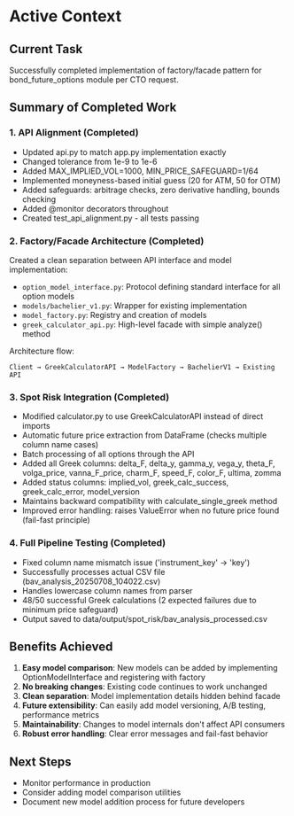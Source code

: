 # Active Context

## Current Task
Successfully completed implementation of factory/facade pattern for bond_future_options module per CTO request.

## Summary of Completed Work

### 1. API Alignment (Completed)
- Updated api.py to match app.py implementation exactly
- Changed tolerance from 1e-9 to 1e-6
- Added MAX_IMPLIED_VOL=1000, MIN_PRICE_SAFEGUARD=1/64
- Implemented moneyness-based initial guess (20 for ATM, 50 for OTM)
- Added safeguards: arbitrage checks, zero derivative handling, bounds checking
- Added @monitor decorators throughout
- Created test_api_alignment.py - all tests passing

### 2. Factory/Facade Architecture (Completed)
Created a clean separation between API interface and model implementation:
- `option_model_interface.py`: Protocol defining standard interface for all option models
- `models/bachelier_v1.py`: Wrapper for existing implementation
- `model_factory.py`: Registry and creation of models
- `greek_calculator_api.py`: High-level facade with simple analyze() method

Architecture flow:
```
Client → GreekCalculatorAPI → ModelFactory → BachelierV1 → Existing API
```

### 3. Spot Risk Integration (Completed)
- Modified calculator.py to use GreekCalculatorAPI instead of direct imports
- Automatic future price extraction from DataFrame (checks multiple column name cases)
- Batch processing of all options through the API
- Added all Greek columns: delta_F, delta_y, gamma_y, vega_y, theta_F, volga_price, vanna_F_price, charm_F, speed_F, color_F, ultima, zomma
- Added status columns: implied_vol, greek_calc_success, greek_calc_error, model_version
- Maintains backward compatibility with calculate_single_greek method
- Improved error handling: raises ValueError when no future price found (fail-fast principle)

### 4. Full Pipeline Testing (Completed)
- Fixed column name mismatch issue ('instrument_key' → 'key')
- Successfully processes actual CSV file (bav_analysis_20250708_104022.csv)
- Handles lowercase column names from parser
- 48/50 successful Greek calculations (2 expected failures due to minimum price safeguard)
- Output saved to data/output/spot_risk/bav_analysis_processed.csv

## Benefits Achieved
1. **Easy model comparison**: New models can be added by implementing OptionModelInterface and registering with factory
2. **No breaking changes**: Existing code continues to work unchanged
3. **Clean separation**: Model implementation details hidden behind facade
4. **Future extensibility**: Can easily add model versioning, A/B testing, performance metrics
5. **Maintainability**: Changes to model internals don't affect API consumers
6. **Robust error handling**: Clear error messages and fail-fast behavior

## Next Steps
- Monitor performance in production
- Consider adding model comparison utilities
- Document new model addition process for future developers